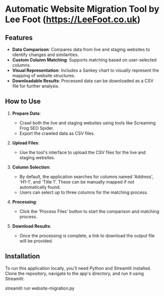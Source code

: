 # Automatic Website Migration Tool by Lee Foot (https://LeeFoot.co.uk)

## Features

- **Data Comparison**: Compares data from live and staging websites to identify changes and similarities.
- **Custom Column Matching**: Supports matching based on user-selected columns.
- **Visual Representation**: Includes a Sankey chart to visually represent the mapping of website structures.
- **Downloadable Results**: Processed data can be downloaded as a CSV file for further analysis.

## How to Use

1. **Prepare Data**:
   - Crawl both the live and staging websites using tools like Screaming Frog SEO Spider.
   - Export the crawled data as CSV files.

2. **Upload Files**:
   - Use the tool's interface to upload the CSV files for the live and staging websites.

3. **Column Selection**:
   - By default, the application searches for columns named 'Address', 'H1-1', and 'Title 1'. These can be manually mapped if not automatically found.
   - Users can select up to three columns for the matching process.

4. **Processing**:
   - Click the 'Process Files' button to start the comparison and matching process.

5. **Download Results**:
   - Once the processing is complete, a link to download the output file will be provided.

## Installation

To run this application locally, you'll need Python and Streamlit installed. Clone the repository, navigate to the app's directory, and run it using Streamlit:

streamlit run website-migration.py
